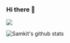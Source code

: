 ### Hi there 👋
![](https://komarev.com/ghpvc/?username=deep-3110&color=blue)

![Samkit's github stats](https://github-readme-stats.vercel.app/api?username=deep-3110&show_icons=true&theme=graywhite&count_private=true&hide=stars&show_icons=true)
<!--
**deep-3110/deep-3110** is a ✨ _special_ ✨ repository because its `README.md` (this file) appears on your GitHub profile.

![Top Langs](https://github-readme-stats.vercel.app/api/top-langs/?username=deep-3110)
Here are some ideas to get you started:

- 🔭 I’m currently working on ...
- 🌱 I’m currently learning ...
- 👯 I’m looking to collaborate on ...
- 🤔 I’m looking for help with ...
- 💬 Ask me about ...
- 📫 How to reach me: ...
- 😄 Pronouns: ...
- ⚡ Fun fact: ...
-->
